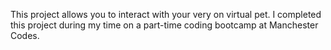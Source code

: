 This project allows you to interact with your very on virtual pet. I completed this project during my time on a part-time coding bootcamp at Manchester Codes. 
